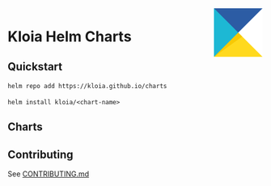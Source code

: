 <img src="/docs/assets/images/logos/kloia-logo-multicolor.svg" alt="Kloia Logo" title="Kloia" align="right" height="96" width="96"/>

# Kloia Helm Charts

## Quickstart

```shell
helm repo add https://kloia.github.io/charts

helm install kloia/<chart-name>
```

## Charts

## Contributing

See [CONTRIBUTING.md](/CONTRIBUTING.md)
